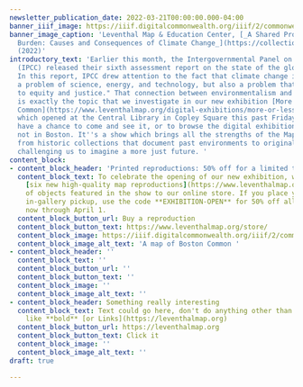 ```yaml
---
newsletter_publication_date: 2022-03-21T00:00:00.000-04:00
banner_iiif_image: https://iiif.digitalcommonwealth.org/iiif/2/commonwealth:ms35ws551/14343,1851,6381,2903/,1200/0/default.jpg
banner_image_caption: 'Leventhal Map & Education Center, [_A Shared Problem, An Unequal
  Burden: Causes and Consequences of Climate Change_](https://collections.leventhalmap.org/search/commonwealth:n2970j76b)
  (2022)'
introductory_text: 'Earlier this month, the Intergovernmental Panel on Climate Change
  (IPCC) released their sixth assessment report on the state of the global climate.
  In this report, IPCC drew attention to the fact that climate change is not only
  a problem of science, energy, and technology, but also a problem that demands "attention
  to equity and justice." That connection between environmentalism and social justice
  is exactly the topic that we investigate in our new exhibition [More or Less in
  Common](https://www.leventhalmap.org/digital-exhibitions/more-or-less-in-common/),
  which opened at the Central Library in Copley Square this past Friday. I hope you''ll
  have a chance to come and see it, or to browse the digital exhibition if you''re
  not in Boston. It''s a show which brings all the strengths of the Map Center together,
  from historic collections that document past environments to original data visualizations
  challenging us to imagine a more just future. '
content_block:
- content_block_header: 'Printed reproductions: 50% off for a limited time'
  content_block_text: To celebrate the opening of our new exhibition, we've added
    [six new high-quality map reproductions](https://www.leventhalmap.org/store/)
    of objects featured in the show to our online store. If you place your order for
    in-gallery pickup, use the code **EXHIBITION-OPEN** for 50% off all reproductions,
    now through April 1.
  content_block_button_url: Buy a reproduction
  content_block_button_text: https://www.leventhalmap.org/store/
  content_block_image: https://iiif.digitalcommonwealth.org/iiif/2/commonwealth:1257b979d/53,63,8847,6162/pct:25/0/default.jpg
  content_block_image_alt_text: 'A map of Boston Common '
- content_block_header: ''
  content_block_text: ''
  content_block_button_url: ''
  content_block_button_text: ''
  content_block_image: ''
  content_block_image_alt_text: ''
- content_block_header: Something really interesting
  content_block_text: Text could go here, don't do anything other than _basic Markdown_
    like **bold** [or Links](https://leventhalmap.org)
  content_block_button_url: https://leventhalmap.org
  content_block_button_text: Click it
  content_block_image: ''
  content_block_image_alt_text: ''
draft: true

---
```

